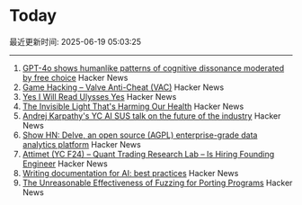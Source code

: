 # Today

最近更新时间: 2025-06-19 05:03:25

--- 
1. [GPT-4o shows humanlike patterns of cognitive dissonance moderated by free choice](https://www.pnas.org/doi/10.1073/pnas.2501823122) Hacker News
2. [Game Hacking – Valve Anti-Cheat (VAC)](https://codeneverdies.github.io/posts/gh-2/) Hacker News
3. [Yes I Will Read Ulysses Yes](https://www.theatlantic.com/magazine/archive/2025/07/zachary-leader-richard-ellmann-james-joyce-review/682907/) Hacker News
4. [The Invisible Light That's Harming Our Health](https://caseorganic.medium.com/the-invisible-light-thats-harming-our-health-and-how-we-can-light-things-better-d3916de90521) Hacker News
5. [Andrej Karpathy's YC AI SUS talk on the future of the industry](https://www.donnamagi.com/articles/karpathy-yc-talk) Hacker News
6. [Show HN: Delve, an open source (AGPL) enterprise-grade data analytics platform](https://github.com/iLoveTux/delve) Hacker News
7. [Attimet (YC F24) – Quant Trading Research Lab – Is Hiring Founding Engineer](https://www.ycombinator.com/companies/attimet/jobs/b1w9pjE-founding-engineer) Hacker News
8. [Writing documentation for AI: best practices](https://docs.kapa.ai/improving/writing-best-practices) Hacker News
9. [The Unreasonable Effectiveness of Fuzzing for Porting Programs](https://rjp.io/blog/2025-06-17-unreasonable-effectiveness-of-fuzzing) Hacker News
